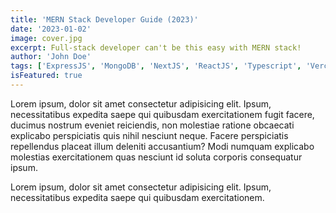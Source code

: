 ```yaml
---
title: 'MERN Stack Developer Guide (2023)'
date: '2023-01-02'
image: cover.jpg
excerpt: Full-stack developer can't be this easy with MERN stack!
author: 'John Doe'
tags: ['ExpressJS', 'MongoDB', 'NextJS', 'ReactJS', 'Typescript', 'Vercel']
isFeatured: true
---
```


Lorem ipsum, dolor sit amet consectetur adipisicing elit. Ipsum, necessitatibus expedita saepe qui quibusdam exercitationem fugit facere, ducimus nostrum eveniet reiciendis, non molestiae ratione obcaecati explicabo perspiciatis quis nihil nesciunt neque. Facere perspiciatis repellendus placeat illum deleniti accusantium? Modi numquam explicabo molestias exercitationem quas nesciunt id soluta corporis consequatur ipsum.

Lorem ipsum, dolor sit amet consectetur adipisicing elit. Ipsum, necessitatibus expedita saepe qui quibusdam exercitationem.
